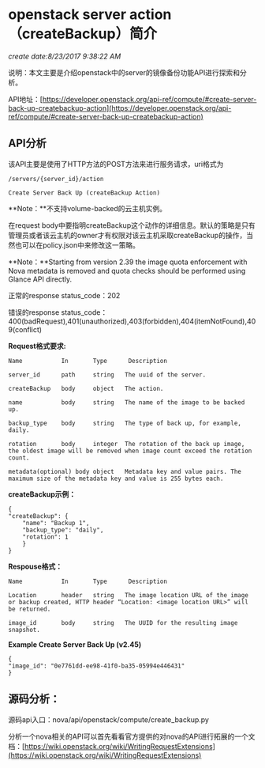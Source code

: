 # openstack server action（createBackup）简介 #

*create date:8/23/2017 9:38:22 AM*

说明：本文主要是介绍openstack中的server的镜像备份功能API进行探索和分析。

API地址：[https://developer.openstack.org/api-ref/compute/#create-server-back-up-createbackup-action](https://developer.openstack.org/api-ref/compute/#create-server-back-up-createbackup-action)

## API分析 ##

该API主要是使用了HTTP方法的POST方法来进行服务请求，uri格式为

    /servers/{server_id}/action

    Create Server Back Up (createBackup Action)

**Note：**不支持volume-backed的云主机实例。

在request body中要指明createBackup这个动作的详细信息。默认的策略是只有管理员或者该云主机的owner才有权限对该云主机采取createBackup的操作，当然也可以在policy.json中来修改这一策略。

**Note：**Starting from version 2.39 the image quota enforcement with Nova metadata is removed and quota checks should be performed using Glance API directly.

正常的response status_code：202

错误的response status_code：400(badRequest),401(unauthorized),403(forbidden),404(itemNotFound),409(conflict)

**Request格式要求:**

    
    
    Name           In       Type      Description
    
    server_id      path     string   The uuid of the server.
    
    createBackup   body     object   The action.

    name           body     string   The name of the image to be backed up.
 
    backup_type    body     string   The type of back up, for example, daily.

    rotation       body     integer  The rotation of the back up image, the oldest image will be removed when image count exceed the rotation count. 

    metadata(optional) body object   Metadata key and value pairs. The maximum size of the metadata key and value is 255 bytes each.

              
**createBackup示例：**

    {
    "createBackup": {
        "name": "Backup 1",
        "backup_type": "daily",
        "rotation": 1
        }
    }

**Respouse格式：**

    Name           In       Type      Description
    
    Location       header   string   The image location URL of the image or backup created, HTTP header “Location: <image location URL>” will be returned.
    
    image_id       body     string   The UUID for the resulting image snapshot.

**Example Create Server Back Up (v2.45)**

    {
    "image_id": "0e7761dd-ee98-41f0-ba35-05994e446431"
	}


## 源码分析： ##

源码api入口：nova/api/openstack/compute/create_backup.py

分析一个nova相关的API可以首先看看官方提供的对nova的API进行拓展的一个文档：[https://wiki.openstack.org/wiki/WritingRequestExtensions](https://wiki.openstack.org/wiki/WritingRequestExtensions)


